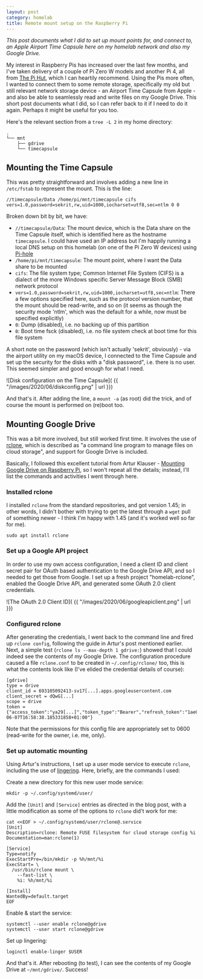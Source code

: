 ```yaml
---
layout: post
category: homelab
title: Remote mount setup on the Raspberry Pi
---
```


_This post documents what I did to set up mount points for, and connect to, an Apple Airport Time Capsule here on my homelab network and also my Google Drive._

My interest in Raspberry Pis has increased over the last few months, and I've taken delivery of a couple of Pi Zero W models and another Pi 4, all from [The Pi Hut](https://thepihut.com/), which I can heartily recommend. Using the Pis more often, I wanted to connect them to some remote storage, specifically my old but still relevant network storage device - an Airport Time Capsule from Apple - and also be able to seamlessly read and write files on my Google Drive. This short post documents what I did, so I can refer back to it if I need to do it again. Perhaps it might be useful for you too.

Here's the relevant section from a `tree -L 2` in my home directory:

```
.
└── mnt
    ├── gdrive
    └── timecapsule
```

## Mounting the Time Capsule

This was pretty straightforward and involves adding a new line in `/etc/fstab` to represent the mount. This is the line:

```
//timecapsule/Data /home/pi/mnt/timecapsule cifs vers=1.0,password=sekrit,rw,uid=1000,iocharset=utf8,sec=ntlm 0 0
```

Broken down bit by bit, we have:

- `//timecapsule/Data`: The mount device, which is the Data share on the Time Capsule itself, which is identified here as the hostname `timecapsule`. I could have used an IP address but I'm happily running a local DNS setup on this homelab (on one of the Pi Zero W devices) using [Pi-hole](https://pi-hole.net/)
- `/home/pi/mnt/timecapsule`: The mount point, where I want the Data share to be mounted
- `cifs`: The file system type; Common Internet File System (CIFS) is a dialect of the more Windows specific Server Message Block (SMB) network protocol
- `vers=1.0,password=sekrit,rw,uid=1000,iocharset=utf8,sec=ntlm`: There a few options specified here, such as the protocol version number, that the mount should be read-write, and so on (it seems as though the security mode 'ntlm', which was the default for a while, now must be specified explicitly)
- `0`: Dump (disabled), i.e. no backing up of this partition
- `0`: Boot time fsck (disabled), i.e. no file system check at boot time for this file system

A short note on the password (which isn't actually 'sekrit', obviously) - via the airport utility on my macOS device, I connected to the Time Capsule and set up the security for the disks with a "disk password", i.e. there is no user. This seemed simpler and good enough for what I need.

![Disk configuration on the Time Capsule]( {{ "/images/2020/06/diskconfig.png" | url }})

And that's it. After adding the line, a `mount -a` (as root) did the trick, and of course the mount is performed on (re)boot too.


## Mounting Google Drive

This was a bit more involved, but still worked first time. It involves the use of [rclone](https://rclone.org/), which is described as "a command line program to manage files on cloud storage", and support for Google Drive is included.

Basically, I followed this excellent tutorial from Artur Klauser - [Mounting Google Drive on Raspberry Pi](https://medium.com/@artur.klauser/mounting-google-drive-on-raspberry-pi-f5002c7095c2), so I won't repeat all the details; instead, I'll list the commands and activities I went through here.

### Installed rclone

I installed `rclone` from the standard repositories, and got version 1.45; in other words, I didn't bother with trying to get the latest through a `wget` pull of something newer - I think I'm happy with 1.45 (and it's worked well so far for me).

```
sudo apt install rclone
```

### Set up a Google API project

In order to use my own access configuration, I need a client ID and client secret pair for OAuth based authentication to the Google Drive API, and so I needed to get those from Google. I set up a fresh project "homelab-rclone", enabled the Google Drive API, and generated some OAuth 2.0 client credentials.

![The OAuth 2.0 Client ID]( {{ "/images/2020/06/googleapiclient.png" | url }})


### Configured rclone

After generating the credentials, I went back to the command line and fired up `rclone config`, following the guide in Artur's post mentioned earlier. Next, a simple test (`rclone ls --max-depth 1 gdrive:`) showed that I could indeed see the contents of my Google Drive. The configuration procedure caused a file `rclone.conf` to be created in `~/.config/rclone/` too, this is what the contents look like (I've elided the credential details of course):

```
[gdrive]
type = drive
client_id = 693105092413-sv17[...].apps.googleusercontent.com
client_secret = dQwG[...]
scope = drive
token = {"access_token":"ya29[...]","token_type":"Bearer","refresh_token":"1ae03[...]","expiry":"2020-06-07T16:58:38.185331858+01:00"}
```

Note that the permissions for this config file are appropriately set to 0600 (read-write for the owner, i.e. me, only).


### Set up automatic mounting

Using Artur's instructions, I set up a user mode service to execute `rclone`, including the use of [lingering](https://wiki.archlinux.org/index.php/Systemd/User#Automatic_start-up_of_systemd_user_instances). Here, briefly, are the commands I used:

Create a new directory for this new user mode service:

```
mkdir -p ~/.config/systemd/user/
```

Add the `[Unit]` and `[Service]` entries as directed in the blog post, with a little modification as some of the options to `rclone` did't work for me:

```
cat <<EOF > ~/.config/systemd/user/rclone@.service
[Unit]
Description=rclone: Remote FUSE filesystem for cloud storage config %i
Documentation=man:rclone(1)

[Service]
Type=notify
ExecStartPre=/bin/mkdir -p %h/mnt/%i
ExecStart= \
  /usr/bin/rclone mount \
    --fast-list \
    %i: %h/mnt/%i

[Install]
WantedBy=default.target
EOF
```

Enable & start the service:

```
systemctl --user enable rclone@gdrive
systemctl --user start rclone@gdrive
```

Set up lingering:

```
loginctl enable-linger $USER
```

And that's it. After rebooting (to test), I can see the contents of my Google Drive at `~/mnt/gdrive/`. Success!
